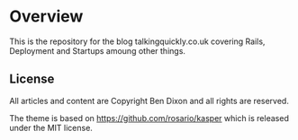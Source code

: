 # Overview

This is the repository for the blog talkingquickly.co.uk covering Rails,
Deployment and Startups amoung other things.

## License

All articles and content are Copyright Ben Dixon and all rights are
reserved.

The theme is based on <https://github.com/rosario/kasper> which is
released under the MIT license.
